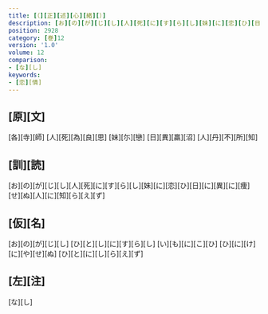 ```yaml
---
title: [（][正][述][心][緒][）]
description: [お][の][が][じ][し][人][死][に][す][ら][し][妹][に][恋][ひ][日][に][異][に][痩][せ][ぬ][人][に][知][ら][え][ず]
position: 2928
category: [巻]12
version: '1.0'
volume: 12
comparison:
- [な][し]
keywords:
- [恋][情]
---
```


## [原][文]

[各][寺][師] [人][死][為][良][思] [妹][尓][戀] [日][異][羸][沼] [人][丹][不][所][知]

## [訓][読]

[お][の][が][じ][し][人][死][に][す][ら][し][妹][に][恋][ひ][日][に][異][に][痩][せ][ぬ][人][に][知][ら][え][ず]

## [仮][名]

[お][の][が][じ][し] [ひ][と][し][に][す][ら][し] [い][も][に][こ][ひ] [ひ][に][け][に][や][せ][ぬ] [ひ][と][に][し][ら][え][ず]

## [左][注]

[な][し]
